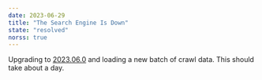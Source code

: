 ```yaml
---
date: 2023-06-29
title: "The Search Engine Is Down"
state: "resolved"
norss: true
---
```

Upgrading to <a href="/release-notes/v2023-06-0" rel="nofollow">2023.06.0</a> and loading a
new batch of crawl data. This should take about a day.
